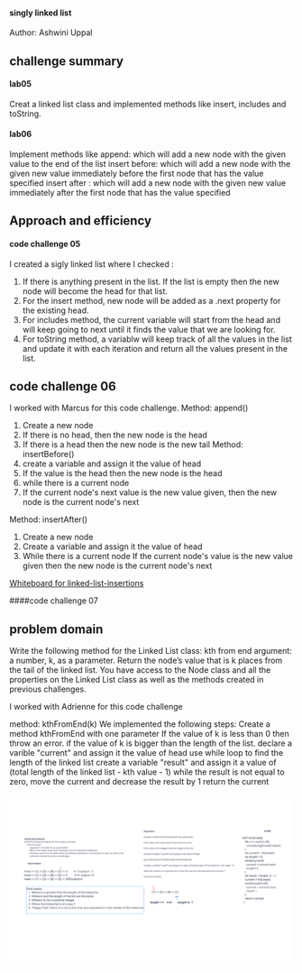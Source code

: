 #### singly linked list

Author: Ashwini Uppal

## challenge summary

#### lab05
Creat a linked list class and implemented methods like insert, includes and toString.


#### lab06
Implement methods like 
append: which will add a new node with the given value to the end of the list
insert before: which will add a new node with the given new value immediately before the first node that has the value specified
insert after : which will add a new node with the given new value immediately after the first node that has the value specified



## Approach and efficiency

#### code challenge 05
I created a sigly linked list where I checked :
1. If there is anything present in the list. If the list is empty then the new node will
become the head for that list. 
2. For the insert method, new node will be added as a .next property for the existing head. 
3. For includes method, the current variable will start from the head and will keep going to next until it finds the value that we are looking for.
4. For toString method, a variablw will keep track of all the values in the list and update it with each iteration and return all the values
present in the list.


## code challenge 06
I worked with Marcus for this code challenge. 
Method: append()
1. Create a new node
2. If there is no head, then the new node is the head
3. If there is a head then the new node is the new tail
Method: insertBefore()
1. create a variable and assign it the value of head
2. If the value is the head then the new node is the head
3. while there is a current node
4. If the current node's next value is the new value given, then the new node is the current node's next

Method: insertAfter()
1. Create a new node
2. Create a variable and assign it the value of head
3. While there is a current node
    If the current node's value is the new value given then the new node is the current node's next




[Whiteboard for linked-list-insertions](../linked-list/assets/linked-list-insertions.png)


####code challenge 07

## problem domain
Write the following method for the Linked List class:
kth from end
argument: a number, k, as a parameter.
Return the node’s value that is k places from the tail of the linked list.
You have access to the Node class and all the properties on the Linked List class as well as the methods created in previous challenges.

I worked with Adrienne for this code challenge

method: kthFromEnd(k)
We implemented the following steps:
Create a method kthFromEnd with one parameter
If the value of k is less than 0 then throw an error.
if the value of k is bigger than the length of the list.
declare a varible "current" and assign it the value of head
use while loop to find the length of the linked list
create a variable "result" and assign it a value of (total length of the linked list - kth value - 1)
while the result is not equal to zero, move the current and decrease the result by 1
return the current 

![Whiteboard](./assets/kth.png)



 